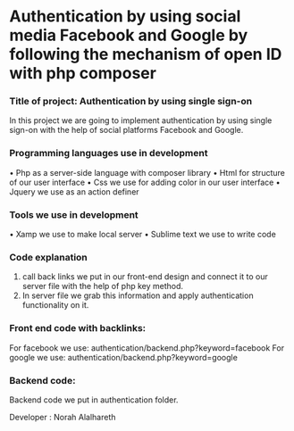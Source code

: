 <h1>Authentication by using social media Facebook and Google by following the mechanism of open ID with php composer</h1>

<h3>Title of project: Authentication by using single sign-on</h3>

In this project we are going to implement authentication by using single sign-on with the help of social platforms Facebook and Google.

<h3>Programming languages use in development</h3>

•	Php as a server-side language with composer library
•	Html for structure of our user interface
•	Css we use for adding color in our user interface
•	Jquery we use as an action definer

<h3>Tools we use in development</h3>

•	Xamp we use to make local server
•	Sublime text we use to write code

<h3>Code explanation</h3>

1.	call back links we put in our front-end design and connect it to our server file with the help of php key method.
2.	In server file we grab this information and apply authentication functionality on it.
<h3>Front end code with backlinks:</h3>

For facebook we use: authentication/backend.php?keyword=facebook 
For google we use: authentication/backend.php?keyword=google

<h3>Backend code: </h3>
Backend code we put in authentication folder.

Developer : Norah Alalhareth

